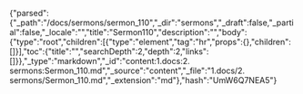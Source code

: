 {"parsed":{"_path":"/docs/sermons/sermon_110","_dir":"sermons","_draft":false,"_partial":false,"_locale":"","title":"Sermon110","description":"","body":{"type":"root","children":[{"type":"element","tag":"hr","props":{},"children":[]}],"toc":{"title":"","searchDepth":2,"depth":2,"links":[]}},"_type":"markdown","_id":"content:1.docs:2. sermons:Sermon_110.md","_source":"content","_file":"1.docs/2. sermons/Sermon_110.md","_extension":"md"},"hash":"UmW6Q7NEA5"}